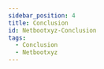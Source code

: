 ```yaml
---
sidebar_position: 4
title: Conclusion
id: Netbootxyz-Conclusion
tags:
  - Conclusion
  - Netbootxyz
---
```

